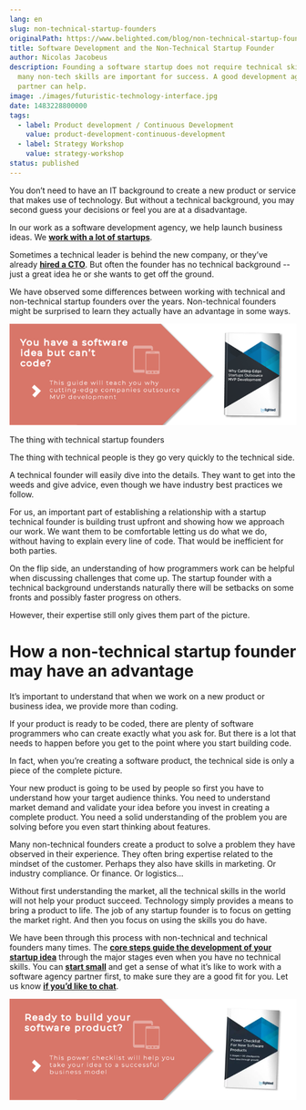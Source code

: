 ```yaml
---
lang: en
slug: non-technical-startup-founders
originalPath: https://www.belighted.com/blog/non-technical-startup-founders
title: Software Development and the Non-Technical Startup Founder
author: Nicolas Jacobeus
description: Founding a software startup does not require technical skills. But
  many non-tech skills are important for success. A good development agency
  partner can help.
image: ./images/futuristic-technology-interface.jpg
date: 1483228800000
tags:
  - label: Product development / Continuous Development
    value: product-development-continuous-development
  - label: Strategy Workshop
    value: strategy-workshop
status: published
---
```

You don’t need to have an IT background to create a new product or service that makes use of technology. But without a technical background, you may second guess your decisions or feel you are at a disadvantage.

In our work as a software development agency, we help launch business ideas. We **[work with a lot of startups](https://www.belighted.com/blog/startup-mindset-clients)**.

Sometimes a technical leader is behind the new company, or they’ve already **[hired a CTO](https://www.belighted.com/blog/do-you-really-need-to-hire-a-cto-to-launch-your-startup)**. But often the founder has no technical background -- just a great idea he or she wants to get off the ground.

We have observed some differences between working with technical and non-technical startup founders over the years. Non-technical founders might be surprised to learn they actually have an advantage in some ways.

[![You have a Software Idea but can't code?](/content/images/legacy/CmbFPGk6QWSw4YLsAxURq.png)](https://cta-redirect.hubspot.com/cta/redirect/1684659/370139d4-de4e-4110-9c62-c564f92ccfd5)

The thing with technical startup founders

The thing with technical people is they go very quickly to the technical side.

A technical founder will easily dive into the details. They want to get into the weeds and give advice, even though we have industry best practices we follow.

For us, an important part of establishing a relationship with a startup technical founder is building trust upfront and showing how we approach our work. We want them to be comfortable letting us do what we do, without having to explain every line of code. That would be inefficient for both parties.

On the flip side, an understanding of how programmers work can be helpful when discussing challenges that come up. The startup founder with a technical background understands naturally there will be setbacks on some fronts and possibly faster progress on others.

However, their expertise still only gives them part of the picture.

How a non-technical startup founder may have an advantage
=========================================================

It’s important to understand that when we work on a new product or business idea, we provide more than coding.

If your product is ready to be coded, there are plenty of software programmers who can create exactly what you ask for. But there is a lot that needs to happen before you get to the point where you start building code.

In fact, when you’re creating a software product, the technical side is only a piece of the complete picture.

Your new product is going to be used by people so first you have to understand how your target audience thinks. You need to understand market demand and validate your idea before you invest in creating a complete product. You need a solid understanding of the problem you are solving before you even start thinking about features.

Many non-technical founders create a product to solve a problem they have observed in their experience. They often bring expertise related to the mindset of the customer. Perhaps they also have skills in marketing. Or industry compliance. Or finance. Or logistics...

Without first understanding the market, all the technical skills in the world will not help your product succeed. Technology simply provides a means to bring a product to life. The job of any startup founder is to focus on getting the market right. And then you focus on using the skills you do have.

We have been through this process with non-technical and technical founders many times. The **[core steps guide the development of your startup idea](https://www.belighted.com/services)** through the major stages even when you have no technical skills. You can **[start small](https://www.belighted.com/blog/why-your-startup-should-not-issue-rfps-for-software-development)** and get a sense of what it’s like to work with a software agency partner first, to make sure they are a good fit for you. Let us know **[if you’d like to chat](https://www.belighted.com/contact)**.

[![New Call-to-action](/content/images/legacy/UPTtKvQU_5rjKfQJ1Qjwk.png)](https://cta-redirect.hubspot.com/cta/redirect/1684659/fb3606cc-cc1b-47d0-ae85-2c9f69837fe2)